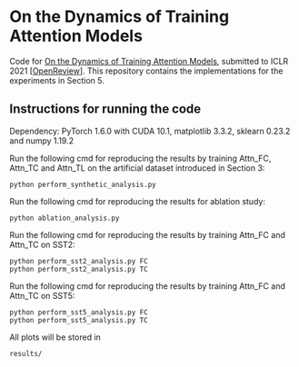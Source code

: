 # On the Dynamics of Training Attention Models

Code for [On the Dynamics of Training Attention Models](https://arxiv.org/abs/2011.10036?utm_source=feedburner&utm_medium=feed&utm_campaign=Feed%3A+arxiv%2FQSXk+%28ExcitingAds%21+cs+updates+on+arXiv.org%29), submitted to ICLR 2021 [[OpenReview](https://openreview.net/forum?id=1OCTOShAmqB&noteId=ITjHwKuKK_U)]. This repository contains the implementations for the experiments in Section 5.

## Instructions for running the code
Dependency: PyTorch 1.6.0 with CUDA 10.1, matplotlib 3.3.2, sklearn 0.23.2 and numpy 1.19.2

Run the following cmd for reproducing the results by training Attn\_FC, Attn\_TC and Attn_TL on the artificial dataset introduced in Section 3:

~~~ shell
python perform_synthetic_analysis.py
~~~

Run the following cmd for reproducing the results for ablation study:

~~~ shell
python ablation_analysis.py
~~~ 
	
Run the following cmd for reproducing the results by training Attn\_FC and Attn\_TC on SST2:

~~~ shell
python perform_sst2_analysis.py FC
python perform_sst2_analysis.py TC
~~~ 

Run the following cmd for reproducing the results by training Attn\_FC and Attn\_TC on SST5:

~~~ shell
python perform_sst5_analysis.py FC
python perform_sst5_analysis.py TC
~~~ 

All plots will be stored in

~~~
results/
~~~